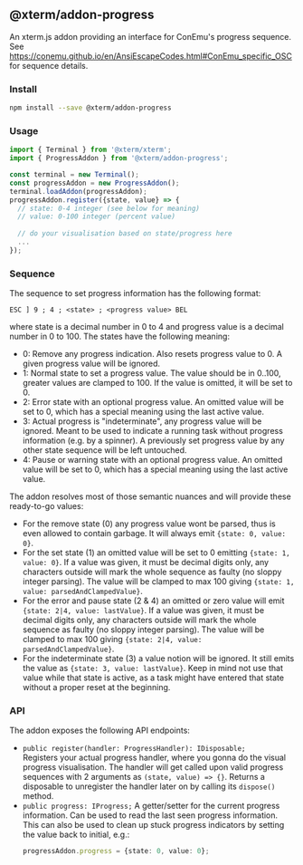 ## @xterm/addon-progress

An xterm.js addon providing an interface for ConEmu's progress sequence.
See https://conemu.github.io/en/AnsiEscapeCodes.html#ConEmu_specific_OSC for sequence details.


### Install

```bash
npm install --save @xterm/addon-progress
```


### Usage

```ts
import { Terminal } from '@xterm/xterm';
import { ProgressAddon } from '@xterm/addon-progress';

const terminal = new Terminal();
const progressAddon = new ProgressAddon();
terminal.loadAddon(progressAddon);
progressAddon.register({state, value} => {
  // state: 0-4 integer (see below for meaning)
  // value: 0-100 integer (percent value)
  
  // do your visualisation based on state/progress here
  ...
});
```

### Sequence

The sequence to set progress information has the following format:

```plain
ESC ] 9 ; 4 ; <state> ; <progress value> BEL
```

where state is a decimal number in 0 to 4 and progress value is a decimal number in 0 to 100.
The states have the following meaning:

- 0: Remove any progress indication. Also resets progress value to 0. A given progress value will be ignored.
- 1: Normal state to set a progress value. The value should be in 0..100, greater values are clamped to 100.
  If the value is omitted, it will be set to 0.
- 2: Error state with an optional progress value. An omitted value will be set to 0,
  which has a special meaning using the last active value.
- 3: Actual progress is "indeterminate", any progress value will be ignored. Meant to be used to indicate
  a running task without progress information (e.g. by a spinner). A previously set progress value
  by any other state sequence will be left untouched.
- 4: Pause or warning state with an optional progress value. An omitted value will be set to 0,
  which has a special meaning using the last active value.

The addon resolves most of those semantic nuances and will provide these ready-to-go values:
- For the remove state (0) any progress value wont be parsed, thus is even allowed to contain garbage.
  It will always emit `{state: 0, value: 0}`.
- For the set state (1) an omitted value will be set to 0 emitting `{state: 1, value: 0}`.
  If a value was given, it must be decimal digits only, any characters outside will mark the whole sequence
  as faulty (no sloppy integer parsing). The value will be clamped to max 100 giving
  `{state: 1, value: parsedAndClampedValue}`.
- For the error and pause state (2 & 4) an omitted or zero value will emit `{state: 2|4, value: lastValue}`.
  If a value was given, it must be decimal digits only, any characters outside will mark the whole sequence
  as faulty (no sloppy integer parsing). The value will be clamped to max 100 giving
  `{state: 2|4, value: parsedAndClampedValue}`.
- For the indeterminate state (3) a value notion will be ignored.
  It still emits the value as `{state: 3, value: lastValue}`. Keep in mind not use that value while
  that state is active, as a task might have entered that state without a proper reset at the beginning.

### API

The addon exposes the following API endpoints:
- `public register(handler: ProgressHandler): IDisposable;` \
  Registers your actual progress handler, where you gonna do the visual progress visualisation.
  The handler will get called upon valid progress sequences with 2 arguments as `(state, value) => {}`.
  Returns a disposable to unregister the handler later on by calling its `dispose()` method.
- `public progress: IProgress;`
  A getter/setter for the current progress information. Can be used to read the last seen progress information.
  This can also be used to clean up stuck progress indicators by setting the value back to initial, e.g.: 
  ```typescript
  progressAddon.progress = {state: 0, value: 0};
  ```
